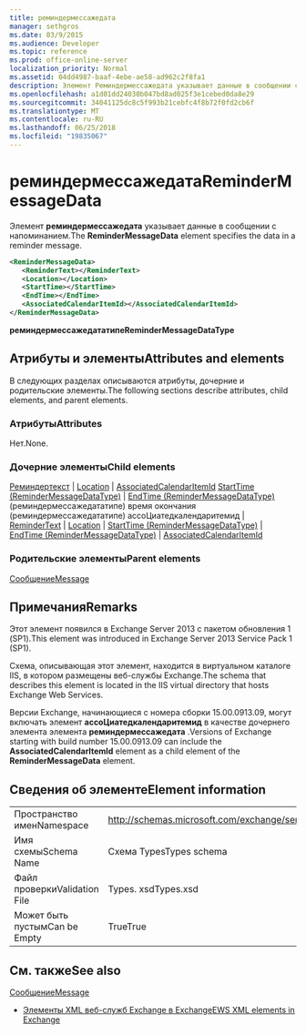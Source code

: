 ```yaml
---
title: реминдермессажедата
manager: sethgros
ms.date: 03/9/2015
ms.audience: Developer
ms.topic: reference
ms.prod: office-online-server
localization_priority: Normal
ms.assetid: 04dd4987-baaf-4ebe-ae58-ad962c2f8fa1
description: Элемент Реминдермессажедата указывает данные в сообщении с напоминанием.
ms.openlocfilehash: a1d01dd24030b047bd8ad025f3e1cebed0da8e29
ms.sourcegitcommit: 34041125dc8c5f993b21cebfc4f8b72f0fd2cb6f
ms.translationtype: MT
ms.contentlocale: ru-RU
ms.lasthandoff: 06/25/2018
ms.locfileid: "19835067"
---
```

# <a name="remindermessagedata"></a><span data-ttu-id="fd6d0-103">реминдермессажедата</span><span class="sxs-lookup"><span data-stu-id="fd6d0-103">ReminderMessageData</span></span>

<span data-ttu-id="fd6d0-104">Элемент **реминдермессажедата** указывает данные в сообщении с напоминанием.</span><span class="sxs-lookup"><span data-stu-id="fd6d0-104">The **ReminderMessageData** element specifies the data in a reminder message.</span></span> 
  
```XML
<ReminderMessageData>
   <ReminderText></ReminderText>
   <Location></Location>
   <StartTime></StartTime>
   <EndTime></EndTime>
   <AssociatedCalendarItemId></AssociatedCalendarItemId>
</ReminderMessageData>

```

 <span data-ttu-id="fd6d0-105">**реминдермессажедататипе**</span><span class="sxs-lookup"><span data-stu-id="fd6d0-105">**ReminderMessageDataType**</span></span>
## <a name="attributes-and-elements"></a><span data-ttu-id="fd6d0-106">Атрибуты и элементы</span><span class="sxs-lookup"><span data-stu-id="fd6d0-106">Attributes and elements</span></span>

<span data-ttu-id="fd6d0-107">В следующих разделах описываются атрибуты, дочерние и родительские элементы.</span><span class="sxs-lookup"><span data-stu-id="fd6d0-107">The following sections describe attributes, child elements, and parent elements.</span></span>
  
### <a name="attributes"></a><span data-ttu-id="fd6d0-108">Атрибуты</span><span class="sxs-lookup"><span data-stu-id="fd6d0-108">Attributes</span></span>

<span data-ttu-id="fd6d0-109">Нет.</span><span class="sxs-lookup"><span data-stu-id="fd6d0-109">None.</span></span>
  
### <a name="child-elements"></a><span data-ttu-id="fd6d0-110">Дочерние элементы</span><span class="sxs-lookup"><span data-stu-id="fd6d0-110">Child elements</span></span>

<span data-ttu-id="fd6d0-111">[Реминдертекст](remindertext.md) | [Location](location.md) | [AssociatedCalendarItemId](associatedcalendaritemid.md) [StartTime (ReminderMessageDataType)](starttime-remindermessagedatatype.md) | [EndTime (ReminderMessageDataType)](endtime-remindermessagedatatype.md)(реминдермессажедататипе) время окончания (реминдермессажедататипе) ассоЦиатедкалендаритемид | </span><span class="sxs-lookup"><span data-stu-id="fd6d0-111">[ReminderText](remindertext.md) | [Location](location.md) | [StartTime (ReminderMessageDataType)](starttime-remindermessagedatatype.md) | [EndTime (ReminderMessageDataType)](endtime-remindermessagedatatype.md) | [AssociatedCalendarItemId](associatedcalendaritemid.md)</span></span>
  
### <a name="parent-elements"></a><span data-ttu-id="fd6d0-112">Родительские элементы</span><span class="sxs-lookup"><span data-stu-id="fd6d0-112">Parent elements</span></span>

[<span data-ttu-id="fd6d0-113">Сообщение</span><span class="sxs-lookup"><span data-stu-id="fd6d0-113">Message</span></span>](message-ex15websvcsotherref.md)
  
## <a name="remarks"></a><span data-ttu-id="fd6d0-114">Примечания</span><span class="sxs-lookup"><span data-stu-id="fd6d0-114">Remarks</span></span>

<span data-ttu-id="fd6d0-115">Этот элемент появился в Exchange Server 2013 с пакетом обновления 1 (SP1).</span><span class="sxs-lookup"><span data-stu-id="fd6d0-115">This element was introduced in Exchange Server 2013 Service Pack 1 (SP1).</span></span>
  
<span data-ttu-id="fd6d0-116">Схема, описывающая этот элемент, находится в виртуальном каталоге IIS, в котором размещены веб-службы Exchange.</span><span class="sxs-lookup"><span data-stu-id="fd6d0-116">The schema that describes this element is located in the IIS virtual directory that hosts Exchange Web Services.</span></span>
  
<span data-ttu-id="fd6d0-117">Версии Exchange, начинающиеся с номера сборки 15.00.0913.09, могут включать элемент **ассоЦиатедкалендаритемид** в качестве дочернего элемента элемента **реминдермессажедата** .</span><span class="sxs-lookup"><span data-stu-id="fd6d0-117">Versions of Exchange starting with build number 15.00.0913.09 can include the **AssociatedCalendarItemId** element as a child element of the **ReminderMessageData** element.</span></span> 
  
## <a name="element-information"></a><span data-ttu-id="fd6d0-118">Сведения об элементе</span><span class="sxs-lookup"><span data-stu-id="fd6d0-118">Element information</span></span>

|||
|:-----|:-----|
|<span data-ttu-id="fd6d0-119">Пространство имен</span><span class="sxs-lookup"><span data-stu-id="fd6d0-119">Namespace</span></span>  <br/> |http://schemas.microsoft.com/exchange/services/2006/types  <br/> |
|<span data-ttu-id="fd6d0-120">Имя схемы</span><span class="sxs-lookup"><span data-stu-id="fd6d0-120">Schema Name</span></span>  <br/> |<span data-ttu-id="fd6d0-121">Схема Types</span><span class="sxs-lookup"><span data-stu-id="fd6d0-121">Types schema</span></span>  <br/> |
|<span data-ttu-id="fd6d0-122">Файл проверки</span><span class="sxs-lookup"><span data-stu-id="fd6d0-122">Validation File</span></span>  <br/> |<span data-ttu-id="fd6d0-123">Types. xsd</span><span class="sxs-lookup"><span data-stu-id="fd6d0-123">Types.xsd</span></span>  <br/> |
|<span data-ttu-id="fd6d0-124">Может быть пустым</span><span class="sxs-lookup"><span data-stu-id="fd6d0-124">Can be Empty</span></span>  <br/> |<span data-ttu-id="fd6d0-125">True</span><span class="sxs-lookup"><span data-stu-id="fd6d0-125">True</span></span>  <br/> |
   
## <a name="see-also"></a><span data-ttu-id="fd6d0-126">См. также</span><span class="sxs-lookup"><span data-stu-id="fd6d0-126">See also</span></span>



[<span data-ttu-id="fd6d0-127">Сообщение</span><span class="sxs-lookup"><span data-stu-id="fd6d0-127">Message</span></span>](message-ex15websvcsotherref.md)


- [<span data-ttu-id="fd6d0-128">Элементы XML веб-служб Exchange в Exchange</span><span class="sxs-lookup"><span data-stu-id="fd6d0-128">EWS XML elements in Exchange</span></span>](ews-xml-elements-in-exchange.md)

